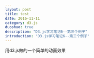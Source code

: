 ```yaml
---
layout: post
title: test
date: 2016-11-11
category: d3.js
duoshuo: true
description: "D3.js学习笔记6--第三个例子"
introduction: "D3.js学习笔记6--第三个例子"
---
```

<style>
  .axis path,
  .axis line{
    fill: none;
    stroke: black;
    shape-rendering: crispEdges;
  }

  .axis text {
    font-family: sans-serif;
    font-size: 11px;
  }

  .MyRect {
    fill: steelblue;
  }

  .MyText {
    fill: white;
    text-anchor: middle;
  }
</style>

<p id = "haha"> 用d3.js做的一个简单的动画效果</p> 

<script src="http://d3js.org/d3.v3.min.js" charset="utf-8"></script>  
<script>
  
  var width = 400;
  var height = 400;

  var svg = d3.select("body").select("#haha")
        .append("svg")        //添加一个svg元素
        .attr("width", width)   //设定宽度
        .attr("height", height);  //设定高度
  
//画布周边的空白
  var padding = {left:30, right:30, top:20, bottom:20};

  //定义一个数组
  var dataset = [10, 20, 30, 40, 33, 24, 12, 5];
    
  //x轴的比例尺
  var xScale = d3.scale.ordinal()
    .domain(d3.range(dataset.length))
    .rangeRoundBands([0, width - padding.left - padding.right]);

  //y轴的比例尺
  var yScale = d3.scale.linear()
    .domain([0,d3.max(dataset)])
    .range([height - padding.top - padding.bottom, 0]);

  //定义x轴
  var xAxis = d3.svg.axis()
    .scale(xScale)
    .orient("bottom");
    
  //定义y轴
  var yAxis = d3.svg.axis()
    .scale(yScale)
    .orient("left");

  //矩形之间的空白
  var rectPadding = 4;

  //添加矩形元素
  var rects = svg.selectAll(".MyRect")
    .data(dataset)
    .enter()
    .append("rect")
    .attr("class","MyRect")
    .attr("transform","translate(" + padding.left + "," + padding.top + ")")
    .attr("x", function(d,i){
      return xScale(i) + rectPadding/2;
    } )
    .attr("width", xScale.rangeBand() - rectPadding )
    .attr("y",function(d){
      var min = yScale.domain()[0];
      return yScale(min);
    })
    .attr("height", function(d){
      return 0;
    })
    .transition()
    .delay(function(d,i){
      return i * 200;
    })
    .duration(2000)
    .ease("bounce")
    .attr("y",function(d){
      return yScale(d);
    })
    .attr("height", function(d){
      return height - padding.top - padding.bottom - yScale(d);
    });

  //添加文字元素
  var texts = svg.selectAll(".MyText")
    .data(dataset)
    .enter()
    .append("text")
    .attr("class","MyText")
    .attr("transform","translate(" + padding.left + "," + padding.top + ")")
    .attr("x", function(d,i){
      return xScale(i) + rectPadding/2;
    } )
    .attr("dx",function(){
      return (xScale.rangeBand() - rectPadding)/2;
    })
    .attr("dy",function(d){
      return 20;
    })
    .text(function(d){
      return d;
    })
    .attr("y",function(d){
      var min = yScale.domain()[0];
      return yScale(min);
    })
    .transition()
    .delay(function(d,i){
      return i * 200;
    })
    .duration(2000)
    .ease("bounce")
    .attr("y",function(d){
      return yScale(d);
    });

  //添加x轴
  svg.append("g")
    .attr("class","axis")
    .attr("transform","translate(" + padding.left + "," + (height - padding.bottom) + ")")
    .call(xAxis); 
    
  //添加y轴
  svg.append("g")
    .attr("class","axis")
    .attr("transform","translate(" + padding.left + "," + padding.top + ")")
    .call(yAxis);
     
</script>  
  
